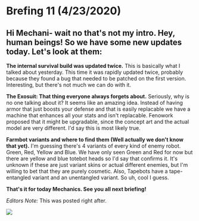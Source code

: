 # Brefing 11 (4/23/2020)

## Hi Mechani- wait no that's not my intro. Hey, human beings! So we have some new updates today. Let's look at them:

**The internal survival build was updated twice.** This is basically what I talked about yesterday. This time it was rapidly updated twice, probably because they found a bug that needed to be patched on the first version. Interesting, but there's not much we can do with it. 

**The Exosuit: That thing everyone always forgets about.** Seriously, why is no one talking about it? It seems like an amazing idea. Instead of having armor that just boosts your defense and that is easily replacable we have a machine that enhances all your stats and isn't replacable. Fenowork proposed that it might be upgradable, since the concept art and the actual model are very different. I'd say this is most likely true.

**Farmbot variants and where to find them (Well actually we don't know that yet).** I'm guessing there's 4 variants of every kind of enemy robot. Green, Red, Yellow and Blue. We have only seen Green and Red for now but there are yellow and blue totebot heads so I'd say that confirms it. It's unknown if these are just variant skins or actual different enemies, but I'm willing to bet that they are purely cosmetic. Also, Tapebots have a tape-entangled variant and an unentangled variant. So uh, cool I guess.

**That's it for today Mechanics. See you all next briefing!**

*Editors Note:* This was posted right after.

![](https://cdn.discordapp.com/attachments/685994642768265235/703004701981147266/unknown.png)
